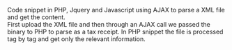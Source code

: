 Code snippet in PHP, Jquery and Javascript using AJAX to parse a XML file and get the content.<br>
First upload the XML file and then through an AJAX call we passed the binary to PHP to parse as a tax receipt. In PHP snippet the file is processed tag by tag and get only the relevant information.<br>
